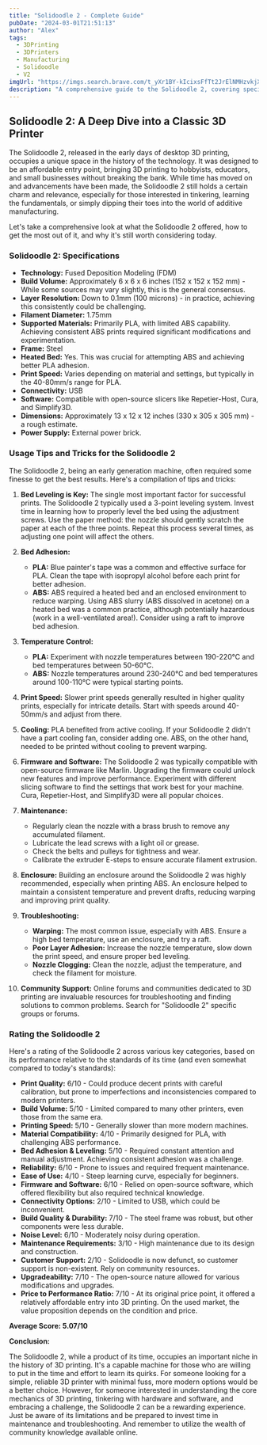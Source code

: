```yaml
---
title: "Solidoodle 2 - Complete Guide"
pubDate: "2024-03-01T21:51:13"
author: "Alex"
tags:
  - 3DPrinting
  - 3DPrinters
  - Manufacturing
  - Solidoodle
  - V2
imgUrl: "https://imgs.search.brave.com/t_yXr1BY-kIcixsFfTt2JrElNMHzvkjX53XUe1iUVRI/rs:fit:860:0:0:0/g:ce/aHR0cHM6Ly9pMC53/cC5jb20vbWFrZXpp/bmUuY29tL3dwLWNv/bnRlbnQvdXBsb2Fk/cy8yMDEyLzExL3Np/cDRfcmV2aWV3cy1z/b2xpZG9vZGxlX2Jl/YXV0eS1naDJfc2xp/ZGUxLmpwZz9maXQ9/MTAwMCwxMDAwJnNz/bD0x"
description: "A comprehensive guide to the Solidoodle 2, covering specifications, usage tips, and comparisons with similar products."
---
```


## Solidoodle 2: A Deep Dive into a Classic 3D Printer

The Solidoodle 2, released in the early days of desktop 3D printing, occupies a unique space in the history of the technology. It was designed to be an affordable entry point, bringing 3D printing to hobbyists, educators, and small businesses without breaking the bank. While time has moved on and advancements have been made, the Solidoodle 2 still holds a certain charm and relevance, especially for those interested in tinkering, learning the fundamentals, or simply dipping their toes into the world of additive manufacturing.

Let's take a comprehensive look at what the Solidoodle 2 offered, how to get the most out of it, and why it's still worth considering today.

### Solidoodle 2: Specifications

*   **Technology:** Fused Deposition Modeling (FDM)
*   **Build Volume:** Approximately 6 x 6 x 6 inches (152 x 152 x 152 mm) - While some sources may vary slightly, this is the general consensus.
*   **Layer Resolution:** Down to 0.1mm (100 microns) - in practice, achieving this consistently could be challenging.
*   **Filament Diameter:** 1.75mm
*   **Supported Materials:** Primarily PLA, with limited ABS capability. Achieving consistent ABS prints required significant modifications and experimentation.
*   **Frame:** Steel
*   **Heated Bed:** Yes. This was crucial for attempting ABS and achieving better PLA adhesion.
*   **Print Speed:** Varies depending on material and settings, but typically in the 40-80mm/s range for PLA.
*   **Connectivity:** USB
*   **Software:** Compatible with open-source slicers like Repetier-Host, Cura, and Simplify3D.
*   **Dimensions:** Approximately 13 x 12 x 12 inches (330 x 305 x 305 mm) - a rough estimate.
*   **Power Supply:** External power brick.

### Usage Tips and Tricks for the Solidoodle 2

The Solidoodle 2, being an early generation machine, often required some finesse to get the best results. Here's a compilation of tips and tricks:

1.  **Bed Leveling is Key:** The single most important factor for successful prints. The Solidoodle 2 typically used a 3-point leveling system. Invest time in learning how to properly level the bed using the adjustment screws. Use the paper method: the nozzle should gently scratch the paper at each of the three points. Repeat this process several times, as adjusting one point will affect the others.

2.  **Bed Adhesion:**
    *   **PLA:** Blue painter's tape was a common and effective surface for PLA. Clean the tape with isopropyl alcohol before each print for better adhesion.
    *   **ABS:** ABS required a heated bed and an enclosed environment to reduce warping. Using ABS slurry (ABS dissolved in acetone) on a heated bed was a common practice, although potentially hazardous (work in a well-ventilated area!). Consider using a raft to improve bed adhesion.

3.  **Temperature Control:**
    *   **PLA:** Experiment with nozzle temperatures between 190-220°C and bed temperatures between 50-60°C.
    *   **ABS:** Nozzle temperatures around 230-240°C and bed temperatures around 100-110°C were typical starting points.

4.  **Print Speed:** Slower print speeds generally resulted in higher quality prints, especially for intricate details. Start with speeds around 40-50mm/s and adjust from there.

5.  **Cooling:** PLA benefited from active cooling. If your Solidoodle 2 didn't have a part cooling fan, consider adding one. ABS, on the other hand, needed to be printed without cooling to prevent warping.

6.  **Firmware and Software:** The Solidoodle 2 was typically compatible with open-source firmware like Marlin. Upgrading the firmware could unlock new features and improve performance. Experiment with different slicing software to find the settings that work best for your machine. Cura, Repetier-Host, and Simplify3D were all popular choices.

7.  **Maintenance:**
    *   Regularly clean the nozzle with a brass brush to remove any accumulated filament.
    *   Lubricate the lead screws with a light oil or grease.
    *   Check the belts and pulleys for tightness and wear.
    *   Calibrate the extruder E-steps to ensure accurate filament extrusion.

8.  **Enclosure:** Building an enclosure around the Solidoodle 2 was highly recommended, especially when printing ABS. An enclosure helped to maintain a consistent temperature and prevent drafts, reducing warping and improving print quality.

9.  **Troubleshooting:**
    *   **Warping:** The most common issue, especially with ABS. Ensure a high bed temperature, use an enclosure, and try a raft.
    *   **Poor Layer Adhesion:** Increase the nozzle temperature, slow down the print speed, and ensure proper bed leveling.
    *   **Nozzle Clogging:** Clean the nozzle, adjust the temperature, and check the filament for moisture.

10. **Community Support:** Online forums and communities dedicated to 3D printing are invaluable resources for troubleshooting and finding solutions to common problems. Search for "Solidoodle 2" specific groups or forums.

### Rating the Solidoodle 2

Here's a rating of the Solidoodle 2 across various key categories, based on its performance relative to the standards of its time (and even somewhat compared to today's standards):

*   **Print Quality:** 6/10 - Could produce decent prints with careful calibration, but prone to imperfections and inconsistencies compared to modern printers.
*   **Build Volume:** 5/10 - Limited compared to many other printers, even those from the same era.
*   **Printing Speed:** 5/10 - Generally slower than more modern machines.
*   **Material Compatibility:** 4/10 - Primarily designed for PLA, with challenging ABS performance.
*   **Bed Adhesion & Leveling:** 5/10 - Required constant attention and manual adjustment. Achieving consistent adhesion was a challenge.
*   **Reliability:** 6/10 - Prone to issues and required frequent maintenance.
*   **Ease of Use:** 4/10 - Steep learning curve, especially for beginners.
*   **Firmware and Software:** 6/10 - Relied on open-source software, which offered flexibility but also required technical knowledge.
*   **Connectivity Options:** 2/10 - Limited to USB, which could be inconvenient.
*   **Build Quality & Durability:** 7/10 - The steel frame was robust, but other components were less durable.
*   **Noise Level:** 6/10 - Moderately noisy during operation.
*   **Maintenance Requirements:** 3/10 - High maintenance due to its design and construction.
*   **Customer Support:** 2/10 - Solidoodle is now defunct, so customer support is non-existent. Rely on community resources.
*   **Upgradeability:** 7/10 - The open-source nature allowed for various modifications and upgrades.
*   **Price to Performance Ratio:** 7/10 - At its original price point, it offered a relatively affordable entry into 3D printing. On the used market, the value proposition depends on the condition and price.

**Average Score: 5.07/10**

**Conclusion:**

The Solidoodle 2, while a product of its time, occupies an important niche in the history of 3D printing. It's a capable machine for those who are willing to put in the time and effort to learn its quirks. For someone looking for a simple, reliable 3D printer with minimal fuss, more modern options would be a better choice. However, for someone interested in understanding the core mechanics of 3D printing, tinkering with hardware and software, and embracing a challenge, the Solidoodle 2 can be a rewarding experience. Just be aware of its limitations and be prepared to invest time in maintenance and troubleshooting. And remember to utilize the wealth of community knowledge available online.
